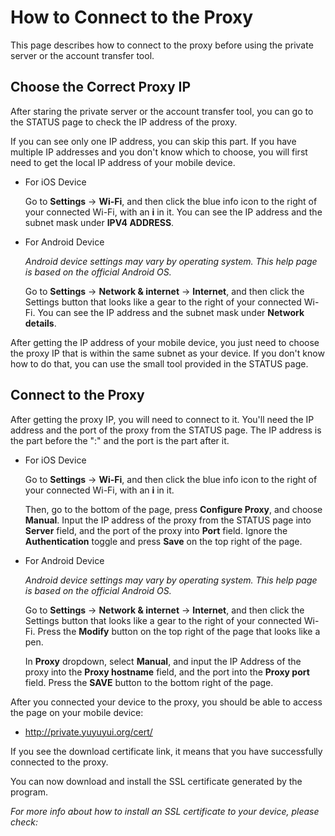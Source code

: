 ﻿# How to Connect to the Proxy

This page describes how to connect to the proxy before using the private
server or the account transfer tool.

## Choose the Correct Proxy IP

After staring the private server or the account transfer tool, you can go
to the STATUS page to check the IP address of the proxy.

If you can see only one IP address, you can skip this part. If you have
multiple IP addresses and you don't know which to choose, you will first
need to get the local IP address of your mobile device.

* For iOS Device

  Go to **Settings** -> **Wi-Fi**, and then click the blue info icon to the 
  right of your connected Wi-Fi, with an **i** in it. You can see the IP
  address and the subnet mask under **IPV4 ADDRESS**.

* For Android Device

  *Android device settings may vary by operating system. This help page is 
  based on the official Android OS.*

  Go to **Settings** -> **Network & internet** -> **Internet**, and then
  click the Settings button that looks like a gear to the right of your
  connected Wi-Fi. You can see the IP address and the subnet mask under
  **Network details**.

After getting the IP address of your mobile device, you just need to choose
the proxy IP that is within the same subnet as your device. If you don't
know how to do that, you can use the small tool provided in the STATUS page.

## Connect to the Proxy

After getting the proxy IP, you will need to connect to it. You'll need the
IP address and the port of the proxy from the STATUS page. The IP address
is the part before the ":" and the port is the part after it.

* For iOS Device

  Go to **Settings** -> **Wi-Fi**, and then click the blue info icon to the
  right of your connected Wi-Fi, with an **i** in it. 

  Then, go to the bottom of the page, press **Configure Proxy**, and choose
  **Manual**. Input the IP address of the proxy from the STATUS page into
  **Server** field, and the port of the proxy into **Port** field. Ignore
  the **Authentication** toggle and press **Save** on the top right of the
  page.

* For Android Device

  *Android device settings may vary by operating system. This help page is
  based on the official Android OS.*

  Go to **Settings** -> **Network & internet** -> **Internet**, and then
  click the Settings button that looks like a gear to the right of your
  connected Wi-Fi. Press the **Modify** button on the top right of the page
  that looks like a pen.

  In **Proxy** dropdown, select **Manual**, and input the IP Address of the
  proxy into the **Proxy hostname** field, and the port into the
  **Proxy port** field. Press the **SAVE** button to the bottom right of the
  page.

After you connected your device to the proxy, you should be able to access
the page on your mobile device:

* http://private.yuyuyui.org/cert/

If you see the download certificate link, it means that you have successfully
connected to the proxy.

You can now download and install the SSL certificate generated by the program.

*For more info about how to install an SSL certificate to your device, 
please check:*

